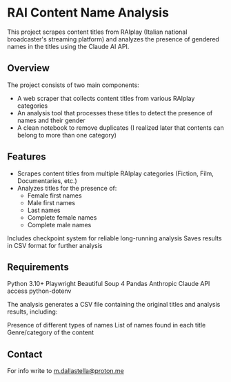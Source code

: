 # RAI Content Name Analysis
This project scrapes content titles from RAIplay (Italian national broadcaster's streaming platform) and analyzes the presence of gendered names in the titles using the Claude AI API.

## Overview
The project consists of two main components:

- A web scraper that collects content titles from various RAIplay categories
- An analysis tool that processes these titles to detect the presence of names and their gender
- A clean notebook to remove duplicates (I realized later that contents can belong to more than one category)

## Features

- Scrapes content titles from multiple RAIplay categories (Fiction, Film, Documentaries, etc.)
- Analyzes titles for the presence of:
  - Female first names
  - Male first names
  - Last names
  - Complete female names
  - Complete male names

Includes checkpoint system for reliable long-running analysis
Saves results in CSV format for further analysis

## Requirements

Python 3.10+
Playwright
Beautiful Soup 4
Pandas
Anthropic Claude API access
python-dotenv


The analysis generates a CSV file containing the original titles and analysis results, including:

Presence of different types of names
List of names found in each title
Genre/category of the content

## Contact

For info write to [m.dallastella@proton.me](mailto:m.dallastella@proton.me)